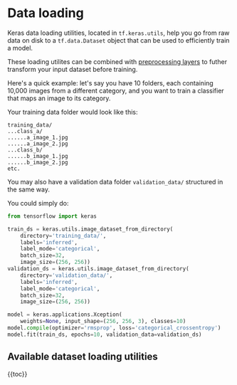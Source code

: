 # Data loading

Keras data loading utilities, located in `tf.keras.utils`,
help you go from raw data on disk to a `tf.data.Dataset` object that can be
used to efficiently train a model.

These loading utilites can be combined with
[preprocessing layers](https://keras.io/guides/preprocessing_layers/) to
futher transform your input dataset before training.

Here's a quick example: let's say you have 10 folders, each containing
10,000 images from a different category, and you want to train a
classifier that maps an image to its category.

Your training data folder would look like this:

```
training_data/
...class_a/
......a_image_1.jpg
......a_image_2.jpg
...class_b/
......b_image_1.jpg
......b_image_2.jpg
etc.
```

You may also have a validation data folder `validation_data/` structured in the
same way.

You could simply do:

```python
from tensorflow import keras

train_ds = keras.utils.image_dataset_from_directory(
    directory='training_data/',
    labels='inferred',
    label_mode='categorical',
    batch_size=32,
    image_size=(256, 256))
validation_ds = keras.utils.image_dataset_from_directory(
    directory='validation_data/',
    labels='inferred',
    label_mode='categorical',
    batch_size=32,
    image_size=(256, 256))

model = keras.applications.Xception(
    weights=None, input_shape=(256, 256, 3), classes=10)
model.compile(optimizer='rmsprop', loss='categorical_crossentropy')
model.fit(train_ds, epochs=10, validation_data=validation_ds)
```


## Available dataset loading utilities

{{toc}}


